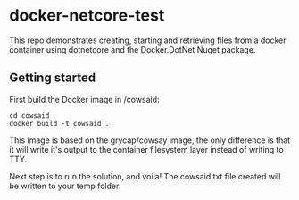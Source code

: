 # docker-netcore-test
This repo demonstrates creating, starting and retrieving files from a docker container using dotnetcore and the Docker.DotNet Nuget package.

## Getting started
First build the Docker image in /cowsaid:

```
cd cowsaid
docker build -t cowsaid .
```

This image is based on the grycap/cowsay image, the only difference is that it will write it's output to the container filesystem layer 
instead of writing to TTY.

Next step is to run the solution, and voila! The cowsaid.txt file created will be written to your temp folder.
